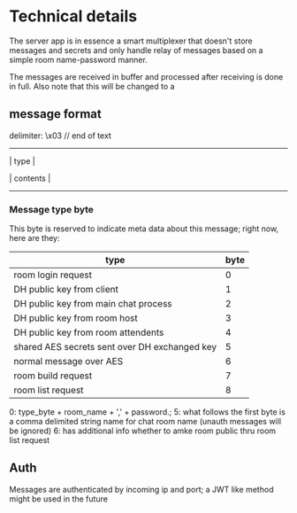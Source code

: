 # Technical details
The server app is in essence a smart multiplexer that doesn't store messages and secrets and only handle relay of messages based on a simple room name-password manner.

The messages are received in buffer and processed after receiving is done in full. Also note that this will be changed to a 
## message format
delimiter: \x03 // end of text

********
| type |

| contents |
********


### Message type byte
This byte is reserved to indicate meta data about this message; right now, here are they:

| type | byte |
|------|------|
|room login request |0|
|DH public key from client|1|
|DH public key from main chat process|2|
|DH public key from room host|3|
|DH public key from room attendents|4|
|shared AES secrets sent over DH exchanged key|5|
|normal message over AES|6|
|room build request|7|
|room list request|8|

0: type_byte + room_name + ',' + password.;
5: what follows the first byte is a comma delimited string name for chat room name (unauth messages will be ignored)
6: has additional info whether to amke room public thru room list request


## Auth
Messages are authenticated by incoming ip and port; a JWT like method might be used in the future